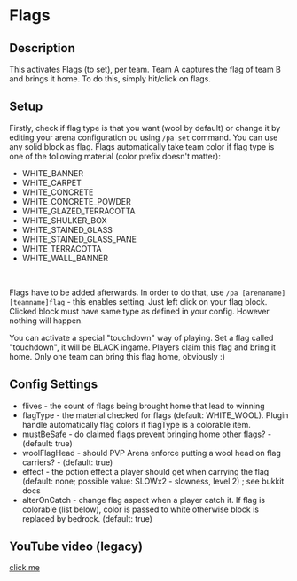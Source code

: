 # Flags

## Description

This activates Flags (to set), per team. Team A captures the flag of team B and brings it home. 
To do this, simply hit/click on flags.

## Setup

Firstly, check if flag type is that you want (wool by default) or change it by editing
your arena configuration ou using `/pa set` command.
You can use any solid block as flag. Flags automatically take team color if flag type is one
of the following material (color prefix doesn't matter):

* WHITE_BANNER
* WHITE_CARPET
* WHITE_CONCRETE
* WHITE_CONCRETE_POWDER 
* WHITE_GLAZED_TERRACOTTA 	
* WHITE_SHULKER_BOX
* WHITE_STAINED_GLASS 
* WHITE_STAINED_GLASS_PANE
* WHITE_TERRACOTTA
* WHITE_WALL_BANNER

&nbsp;

Flags have to be added afterwards. In order to do that, use `/pa [arenaname] [teamname]flag` \- this enables setting.
Just left click on your flag block. Clicked block must have same type as defined in your config. However nothing will 
happen.

You can activate a special "touchdown" way of playing. Set a flag called "touchdown", it will be BLACK ingame. 
Players claim this flag and bring it home. Only one team can bring this flag home, obviously :)

## Config Settings

- flives \- the count of flags being brought home that lead to winning
- flagType \- the material checked for flags (default: WHITE_WOOL). Plugin handle automatically flag colors if flagType 
is a colorable item.
- mustBeSafe \- do claimed flags prevent bringing home other flags? \- (default: true)
- woolFlagHead \- should PVP Arena enforce putting a wool head on flag carriers? - (default: true)
- effect \- the potion effect a player should get when carrying the flag (default: none; possible value: SLOWx2 - 
slowness, level 2) ; see bukkit docs 
- alterOnCatch \- change flag aspect when a player catch it. If flag is colorable (list below), color is passed to white
 otherwise block is replaced by bedrock. (default: true)

## YouTube video (legacy)

[click me](http://www.youtube.com/watch?v=SuL78bce-f0)
